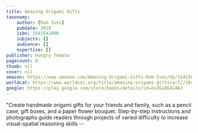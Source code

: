 ```yaml
---
title: Amazing Origami Gifts
taxonomy:
	author: [Rob Ives]
	pubdate: 2019
	isbn: 1541542800
	subjects: []
	audience: []
	expertise: []
publisher: Hungry Tomato
pagecount: 0
thumb: nil
cover: nil
amazon: https://www.amazon.com/Amazing-Origami-Gifts-Rob-Ives/dp/1541501241/ref=sr_1_1?crid=QNMU4RZO6NRX&keywords=amazing+origami+gifts+rob+ives&qid=1570113542&s=gateway&sprefix=Amazing+origami+gifts+r%2Caps%2C168&sr=8-1
worldcat: https://www.worldcat.org/title/amazing-origami-gifts/oclc/1042077223&referer=brief_results
google: https://play.google.com/store/books/details?id=XvZGuQEACAAJ
---
```

"Create handmade origami gifts for your friends and family, such as a pencil case, gift boxes, and a paper flower bouquet. Step-by-step instructions and photographs guide readers through projects of varied difficulty to increase visual-spatial reasoning skills --